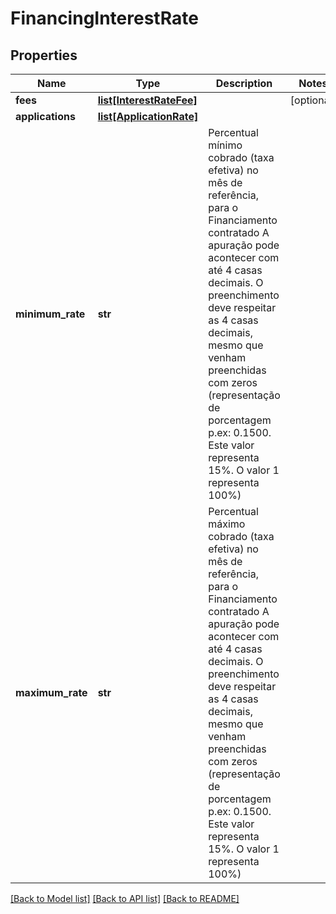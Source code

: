 # FinancingInterestRate

## Properties
Name | Type | Description | Notes
------------ | ------------- | ------------- | -------------
**fees** | [**list[InterestRateFee]**](InterestRateFee.md) |  | [optional] 
**applications** | [**list[ApplicationRate]**](ApplicationRate.md) |  | 
**minimum_rate** | **str** | Percentual mínimo cobrado (taxa efetiva) no mês de referência, para o Financiamento contratado  A apuração pode acontecer com até 4 casas decimais. O preenchimento deve respeitar as 4 casas decimais, mesmo que venham preenchidas com zeros (representação de porcentagem p.ex: 0.1500. Este valor representa 15%. O valor 1 representa 100%) | 
**maximum_rate** | **str** | Percentual máximo cobrado (taxa efetiva) no mês de referência, para o Financiamento contratado  A apuração pode acontecer com até 4 casas decimais. O preenchimento deve respeitar as 4 casas decimais, mesmo que venham preenchidas com zeros (representação de porcentagem p.ex: 0.1500. Este valor representa 15%. O valor 1 representa 100%) | 

[[Back to Model list]](../README.md#documentation-for-models) [[Back to API list]](../README.md#documentation-for-api-endpoints) [[Back to README]](../README.md)


